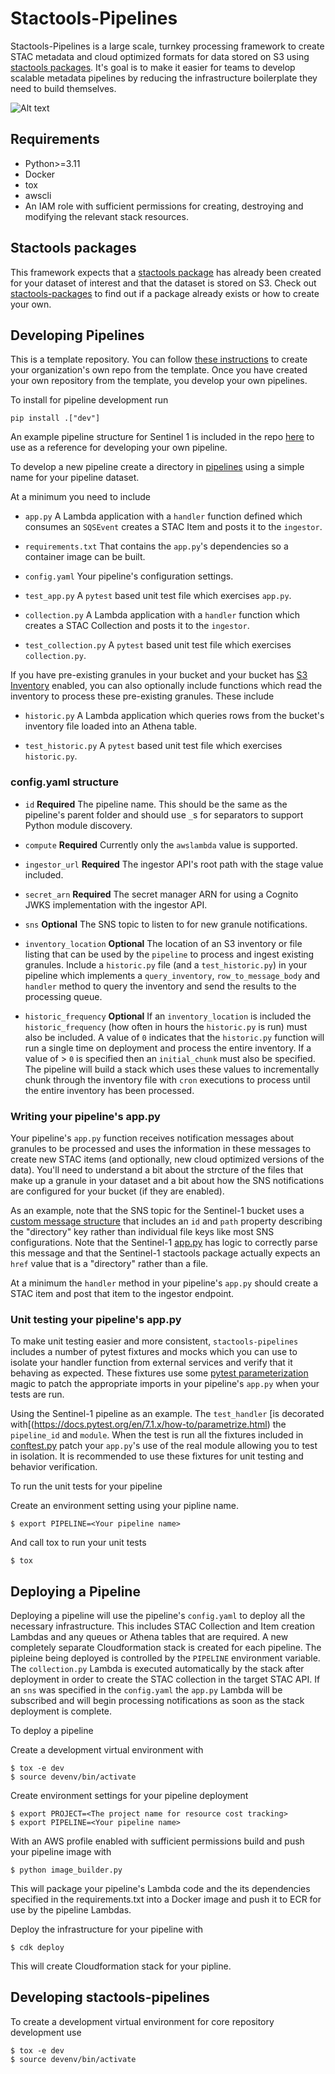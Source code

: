 # Stactools-Pipelines
Stactools-Pipelines is a large scale, turnkey processing framework to create STAC metadata and cloud optimized formats for data stored on S3 using [stactools packages](https://github.com/stactools-packages). It's goal is to make it easier for teams to develop scalable metadata pipelines by reducing the infrastructure boilerplate they need to build themselves.


![Alt text](/docs/aws_asdi_cog.png)


## Requirements
- Python>=3.11
- Docker
- tox
- awscli
- An IAM role with sufficient permissions for creating, destroying and modifying the relevant stack resources.


## Stactools packages
This framework expects that a [stactools package](https://github.com/stactools-packages) has already been created for your dataset of interest and that the dataset is stored on S3.  Check out [stactools-packages](https://stactools-packages.github.io/) to find out if a package already exists or how to create your own.

## Developing Pipelines
This is a template repository.  You can follow [these instructions](https://docs.github.com/en/repositories/creating-and-managing-repositories/creating-a-repository-from-a-template) to create your organization's own repo from the template. Once you have created your own repository from the template, you develop your own pipelines.

To install for pipeline development run
```
pip install .["dev"]
```

An example pipeline structure for Sentinel 1 is included in the repo [here](stactools_pipelines/pipelines/sentinel1) to use as a reference for developing your own pipeline.

To develop a new pipeline create a directory in [pipelines](stactools_pipelines/pipelines) using a simple name for your pipeline dataset.


At a minimum you need to include

- `app.py` A Lambda application with a `handler` function defined which consumes an `SQSEvent` creates a STAC Item and posts it to the `ingestor`.

- `requirements.txt` That contains the `app.py`'s dependencies so a container image can be built.

- `config.yaml` Your pipeline's configuration settings.

- `test_app.py` A `pytest` based unit test file which exercises `app.py`.

- `collection.py` A Lambda application with a `handler` function which creates a STAC Collection and posts it to the `ingestor`.

- `test_collection.py` A `pytest` based unit test file which exercises `collection.py`.

If you have pre-existing granules in your bucket and your bucket has [S3 Inventory](https://docs.aws.amazon.com/AmazonS3/latest/userguide/storage-inventory.html) enabled, you can also optionally include functions which read the inventory to process these pre-existing granules.  These include

- `historic.py` A Lambda application which queries rows from the bucket's inventory file loaded into an Athena table.

- `test_historic.py` A `pytest` based unit test file which exercises `historic.py`.

### config.yaml structure
- `id` **Required** The pipeline name. This should be the same as the pipeline's parent folder and should use `_`s for separators to support Python module discovery.

- `compute` **Required** Currently only the `awslambda` value is supported.

- `ingestor_url` **Required** The ingestor API's root path with the stage value included.

- `secret_arn` **Required** The secret manager ARN for using a Cognito JWKS implementation with the ingestor API.

- `sns` **Optional** The SNS topic to listen to for new granule notifications.

- `inventory_location` **Optional** The location of an S3 inventory or file listing that can be used by the `pipeline` to process and ingest existing granules.  Include a `historic.py` file (and a `test_historic.py`) in your pipeline which implements a `query_inventory`, `row_to_message_body` and `handler` method to query the inventory and send the results to the processing queue.

- `historic_frequency` **Optional** If an `inventory_location` is included the `historic_frequency` (how often in hours the `historic.py` is run) must also be included.  A value of `0` indicates that the `historic.py` function will run a single time on deployment and process the entire inventory. If a value of > `0` is specified then an `initial_chunk` must also be specified.  The pipeline will build a stack which uses these values to incrementally chunk through the inventory file with `cron` executions to process until the entire inventory has been processed.

### Writing your pipeline's app.py
Your pipeline's `app.py` function receives notification messages about granules to be processed and uses the information in these messages to create new STAC items (and optionally, new cloud optimized versions of the data). You'll need to understand a bit about the strcture of the files that make up a granule in your dataset and a bit about how the SNS notifications are configured for your bucket (if they are enabled).

As an example, note that the SNS topic for the Sentinel-1 bucket uses a [custom message structure](https://github.com/developmentseed/stactools-pipelines/blob/main/stactools_pipelines/pipelines/sentinel1/test_app.py#L14-L17) that includes an `id` and `path` property describing the "directory" key rather than individual file keys like most SNS configurations.  Note that the Sentinel-1 [app.py](https://github.com/developmentseed/stactools-pipelines/blob/main/stactools_pipelines/pipelines/sentinel1/app.py#L23) has logic to correctly parse this message and that the Sentinel-1 stactools package actually expects an `href` value that is a "directory" rather than a file.

At a minimum the `handler` method in your pipeline's `app.py` should create a STAC item and post that item to the ingestor endpoint.

### Unit testing your pipeline's app.py
To make unit testing easier and more consistent, `stactools-pipelines` includes a number of pytest fixtures and mocks which you can use to isolate your handler function from external services and verify that it behaving as expected.  These fixtures use some [pytest parameterization](https://docs.pytest.org/en/7.1.x/how-to/parametrize.html) magic to patch the appropriate imports in your pipeline's `app.py` when your tests are run.

Using the Sentinel-1 pipeline as an example.  The `test_handler` [is decorated with[(https://docs.pytest.org/en/7.1.x/how-to/parametrize.html) the `pipeline_id` and `module`.  When the test is run all the fixtures included in [conftest.py](https://github.com/developmentseed/stactools-pipelines/blob/main/stactools_pipelines/pipelines/conftest.py) patch your `app.py`'s use of the real module allowing you to test in isolation.  It is recommended to use these fixtures for unit testing and behavior verification.

To run the unit tests for your pipeline

Create an environment setting using your pipline name.
```
$ export PIPELINE=<Your pipeline name>
```

And call tox to run your unit tests
```
$ tox
```

## Deploying a Pipeline
Deploying a pipeline will use the pipeline's `config.yaml` to deploy all the necessary infrastructure.  This includes STAC Collection and Item creation Lambdas and any queues or Athena tables that are required. A new completely separate Cloudformation stack is created for each pipeline.  The pipleine being deployed is controlled by the `PIPELINE` environment variable.  The `collection.py` Lambda is executed automatically by the stack after deployment in order to create the STAC collection in the target STAC API.  If an `sns` was specified in the `config.yaml` the `app.py` Lambda will be subscribed and will begin processing notifications as soon as the stack deployment is complete.

To deploy a pipeline

Create a development virtual environment with
```
$ tox -e dev
$ source devenv/bin/activate
```
Create environment settings for your pipeline deployment
```
$ export PROJECT=<The project name for resource cost tracking>
$ export PIPELINE=<Your pipeline name>
```
With an AWS profile enabled with sufficient permissions build and push your pipeline image with
```
$ python image_builder.py
```
This will package your pipeline's Lambda code and the its dependencies specified in the requirements.txt into a Docker image and push it to ECR for use by the pipeline Lambdas.


Deploy the infrastructure for your pipeline with
```
$ cdk deploy
```
This will create Cloudformation stack for your pipline.


## Developing stactools-pipelines
To create a development virtual environment for core repository development use
```
$ tox -e dev
$ source devenv/bin/activate
```

